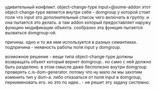 удивительный конфликт.
object-change-type input=@some-addon
этот object-change-type является внутри себя - domgroup
у которой стоит поле что input это дополнительный список чего включать в группу.
и она пытается это делать.
а там addon который предоставляет наружу функцию модификации объекта.
сообразно эта функция пытается вызваться domgroup-ой.

причины. одно и то же имя используется в разных семантиках.
подпричина - неявность работы поля input у domgroup.

возможное решение - вещи типа object-change-type должны возвращать объект который вернет domgroup..
но само с ней должно быть разделено.
в этом смысле даже бесполезно внутри domgroup проверять c.is-dom-generator. потому что ну мало ли
мы захотим изменить тип у dom-а. либо отказаться от поля input в domgroup, переименовать его.
но это по идее.. - не решит эту задачу системно.